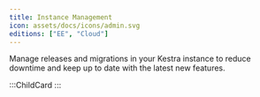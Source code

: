 ```yaml
---
title: Instance Management
icon: assets/docs/icons/admin.svg
editions: ["EE", "Cloud"]
---
```


Manage releases and migrations in your Kestra instance to reduce downtime and keep up to date with the latest new features.

:::ChildCard
:::